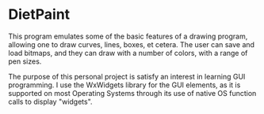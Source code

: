 # DietPaint
This program emulates some of the basic features of a drawing program, allowing one to draw curves, lines, boxes, et cetera.
The user can save and load bitmaps, and they can draw with a number of colors, with a range of pen sizes.

The purpose of this personal project is satisfy an interest in learning GUI programming.
I use the WxWidgets library for the GUI elements, as it is supported on most Operating Systems through its use of 
native OS function calls to display "widgets".
